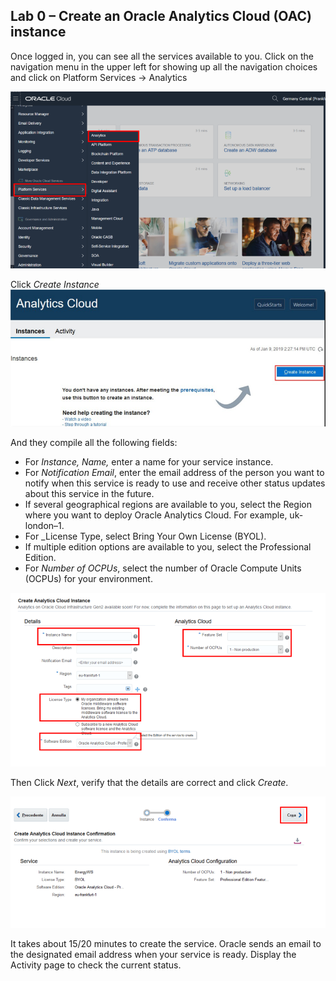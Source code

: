 ## Lab 0 – Create an Oracle Analytics Cloud (OAC) instance

Once logged in, you can see all the services available to you. Click on the navigation menu in the upper left for showing up all the navigation choices and click on Platform Services -> Analytics

![alt text](./images/lab0_image1.png)

Click _Create Instance_
![alt text](./images/lab0_image2.png)

And they compile all the following fields:
- For _Instance, Name,_ enter a name for your service instance.
- For _Notification Email_, enter the email address of the person you want to notify when this service is ready to use and receive other status updates about this service in the future.
- If several geographical regions are available to you, select the Region where you want to deploy Oracle Analytics Cloud. For example, uk-london–1. 
- For _License Type, select Bring Your Own License (BYOL).
- If multiple edition options are available to you, select the Professional Edition.
- For _Number of OCPUs_, select the number of Oracle Compute Units (OCPUs) for your environment.

![alt text](./images/lab0_image3.png)

Then Click _Next_, verify that the details are correct and click _Create_.

![alt text](./images/lab0_image4.png)

It takes about 15/20 minutes to create the service. Oracle sends an email to the designated email address when your service is ready. Display the Activity page to check the current status.